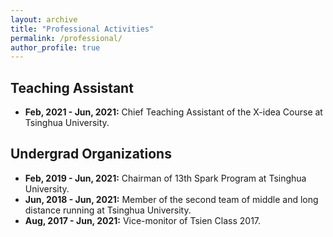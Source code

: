 ```yaml
---
layout: archive
title: "Professional Activities"
permalink: /professional/
author_profile: true
---
```


## Teaching Assistant

- **Feb, 2021 - Jun, 2021:** Chief Teaching Assistant of the X-idea Course at Tsinghua University.

## Undergrad Organizations

- **Feb, 2019 - Jun, 2021:** Chairman of 13th Spark Program at Tsinghua University.
- **Jun, 2018 - Jun, 2021:** Member of the second team of middle and long distance running at Tsinghua University.
- **Aug, 2017 - Jun, 2021:** Vice-monitor of Tsien Class 2017.

